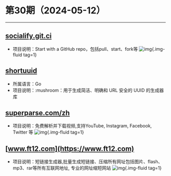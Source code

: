 # 第30期（2024-05-12）

---
## [socialify.git.ci](https://socialify.git.ci)
- 项目说明：Start with a GitHub repo，包括pull、start、fork等
![img](https://mirror.ghproxy.com/https://raw.githubusercontent.com/xiaoxuan6/weekly/main/docs/static/images/2024-05-12/1715472818.png){.img-fluid tag=1}

## [shortuuid](https://github.com/lithammer/shortuuid)
- 所属语言：Go
- 项目说明：:mushroom：用于生成简洁、明确和 URL 安全的 UUID 的生成器库

## [superparse.com/zh](https://superparse.com/zh)
- 项目说明：免费解析并下载视频,支持YouTube, Instagram, Facebook, Twitter 等
![img](https://mirror.ghproxy.com/https://raw.githubusercontent.com/xiaoxuan6/weekly/main/docs/static/images/2024-05-12/1715499899.png){.img-fluid tag=1}

## [www.ft12.com](https://www.ft12.com)
- 项目说明：短链接生成器,批量生成短链接、压缩所有网址包括图片、flash、mp3、rar等所有互联网地址, 专业的网址缩短网站
![img](https://mirror.ghproxy.com/https://raw.githubusercontent.com/xiaoxuan6/weekly/main/docs/static/images/2024-05-12/1715500484.png){.img-fluid tag=1}

